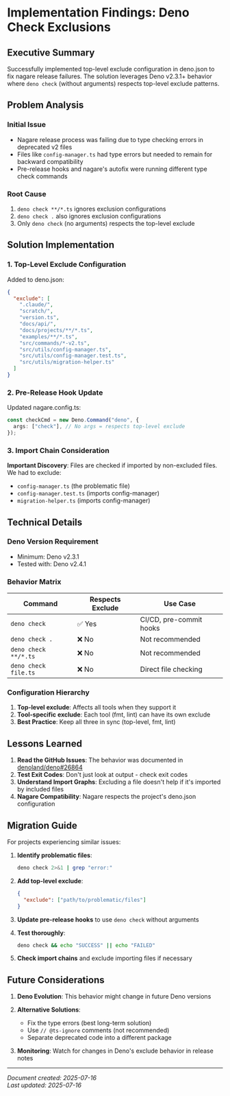 # Implementation Findings: Deno Check Exclusions

## Executive Summary

Successfully implemented top-level exclude configuration in deno.json to fix nagare release failures. The solution
leverages Deno v2.3.1+ behavior where `deno check` (without arguments) respects top-level exclude patterns.

## Problem Analysis

### Initial Issue

- Nagare release process was failing due to type checking errors in deprecated v2 files
- Files like `config-manager.ts` had type errors but needed to remain for backward compatibility
- Pre-release hooks and nagare's autofix were running different type check commands

### Root Cause

1. `deno check **/*.ts` ignores exclusion configurations
2. `deno check .` also ignores exclusion configurations
3. Only `deno check` (no arguments) respects the top-level exclude

## Solution Implementation

### 1. Top-Level Exclude Configuration

Added to deno.json:

```json
{
  "exclude": [
    ".claude/",
    "scratch/",
    "version.ts",
    "docs/api/",
    "docs/projects/**/*.ts",
    "examples/**/*.ts",
    "src/commands/*-v2.ts",
    "src/utils/config-manager.ts",
    "src/utils/config-manager.test.ts",
    "src/utils/migration-helper.ts"
  ]
}
```

### 2. Pre-Release Hook Update

Updated nagare.config.ts:

```typescript
const checkCmd = new Deno.Command("deno", {
  args: ["check"], // No args = respects top-level exclude
});
```

### 3. Import Chain Consideration

**Important Discovery**: Files are checked if imported by non-excluded files. We had to exclude:

- `config-manager.ts` (the problematic file)
- `config-manager.test.ts` (imports config-manager)
- `migration-helper.ts` (imports config-manager)

## Technical Details

### Deno Version Requirement

- Minimum: Deno v2.3.1
- Tested with: Deno v2.4.1

### Behavior Matrix

| Command              | Respects Exclude | Use Case                |
| -------------------- | ---------------- | ----------------------- |
| `deno check`         | ✅ Yes           | CI/CD, pre-commit hooks |
| `deno check .`       | ❌ No            | Not recommended         |
| `deno check **/*.ts` | ❌ No            | Not recommended         |
| `deno check file.ts` | ❌ No            | Direct file checking    |

### Configuration Hierarchy

1. **Top-level exclude**: Affects all tools when they support it
2. **Tool-specific exclude**: Each tool (fmt, lint) can have its own exclude
3. **Best Practice**: Keep all three in sync (top-level, fmt, lint)

## Lessons Learned

1. **Read the GitHub Issues**: The behavior was documented in
   [denoland/deno#26864](https://github.com/denoland/deno/issues/26864)
2. **Test Exit Codes**: Don't just look at output - check exit codes
3. **Understand Import Graphs**: Excluding a file doesn't help if it's imported by included files
4. **Nagare Compatibility**: Nagare respects the project's deno.json configuration

## Migration Guide

For projects experiencing similar issues:

1. **Identify problematic files**:

   ```bash
   deno check 2>&1 | grep "error:"
   ```

2. **Add top-level exclude**:

   ```json
   {
     "exclude": ["path/to/problematic/files"]
   }
   ```

3. **Update pre-release hooks** to use `deno check` without arguments

4. **Test thoroughly**:

   ```bash
   deno check && echo "SUCCESS" || echo "FAILED"
   ```

5. **Check import chains** and exclude importing files if necessary

## Future Considerations

1. **Deno Evolution**: This behavior might change in future Deno versions
2. **Alternative Solutions**:
   - Fix the type errors (best long-term solution)
   - Use `// @ts-ignore` comments (not recommended)
   - Separate deprecated code into a different package

3. **Monitoring**: Watch for changes in Deno's exclude behavior in release notes

---

*Document created: 2025-07-16*\
*Last updated: 2025-07-16*
